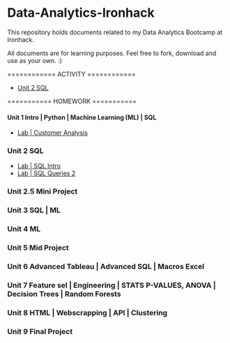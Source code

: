 # Data-Analytics-Ironhack

This repository holds documents related to my Data Analytics Bootcamp at Ironhack.

All documents are for learning purposes. Feel free to fork, download and use as your own. :)


============ ACTIVITY ============

- [Unit 2 SQL](https://github.com/suphawadeeth/Data-Analytics-Ironhack/tree/main/unit-2)



=========== HOMEWORK ===========

#### Unit 1 Intro | Python | Machine Learning (ML) | SQL 
- [Lab | Customer Analysis](https://github.com/suphawadeeth/Data-Analytics-Ironhack/blob/main/unit-1/week-3/lab-customer-analysis-round-8.ipynb)

### Unit 2 SQL
- [Lab | SQL Intro](https://github.com/suphawadeeth/Data-Analytics-Ironhack/blob/main/unit-2/LAB-SQL-intro/intro.sql)
- [Lab | SQL Queries 2](https://github.com/suphawadeeth/Data-Analytics-Ironhack/blob/main/unit-2/Lab-SQL-Queries-2/lab_sql2.sql)


### Unit 2.5 Mini Project

### Unit 3 SQL | ML

### Unit 4 ML

### Unit 5 Mid Project

### Unit 6 Advanced Tableau | Advanced SQL | Macros Excel

### Unit 7 Feature sel | Engineering | STATS P-VALUES, ANOVA | Decision Trees | Random Forests

### Unit 8 HTML | Webscrapping | API | Clustering

### Unit 9 Final Project
